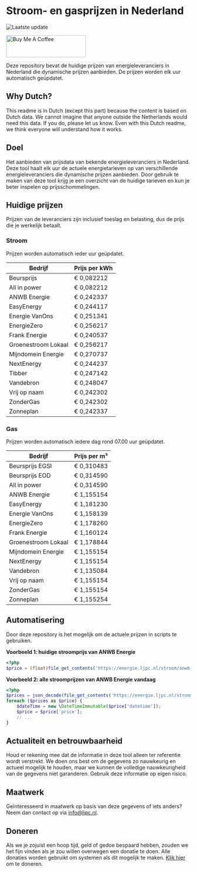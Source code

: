 # Stroom- en gasprijzen in Nederland

![Laatste update](https://img.shields.io/badge/laatste%20update-2025--10--12%2004%3A00%20CET-brightgreen)

<a href="https://www.buymeacoffee.com/Lars-" target="_blank"><img src="https://cdn.buymeacoffee.com/buttons/v2/default-orange.png" alt="Buy Me A Coffee" height="60" style="height: 60px !important;width: 217px !important;" ></a>

Deze repository bevat de huidige prijzen van energieleveranciers in Nederland die dynamische prijzen aanbieden. De prijzen worden elk uur automatisch geüpdatet.

## Why Dutch?

This readme is in Dutch (except this part) because the content is based on Dutch data. We cannot imagine that anyone outside the Netherlands would need this data. If you do, please let us know. Even with this Dutch readme, we think
everyone will understand how it works.

## Doel

Het aanbieden van prijsdata van bekende energieleveranciers in Nederland. Deze tool haalt elk uur de actuele energietarieven op van verschillende energieleveranciers die dynamische prijzen aanbieden. Door gebruik te maken van deze tool
krijg je een overzicht van de huidige tarieven en kun je beter inspelen op prijsschommelingen.

## Huidige prijzen

Prijzen van de leveranciers zijn inclusief toeslag en belasting, dus de prijs die je werkelijk betaalt.

### Stroom

Prijzen worden automatisch ieder uur geüpdatet.

 Bedrijf | Prijs per kWh 
---------|---------------
Beursprijs | € 0,082212
All in power | € 0,082212
ANWB Energie | € 0,242337
EasyEnergy | € 0,244117
Energie VanOns | € 0,251341
EnergieZero | € 0,256217
Frank Energie | € 0,240537
Groenestroom Lokaal | € 0,256217
Mijndomein Energie | € 0,270737
NextEnergy | € 0,244237
Tibber | € 0,247142
Vandebron | € 0,248047
Vrij op naam | € 0,242302
ZonderGas | € 0,242302
Zonneplan | € 0,242337


### Gas

Prijzen worden automatisch iedere dag rond 07.00 uur geüpdatet.

 Bedrijf | Prijs per m³ 
---------|--------------
Beursprijs EGSI | € 0,310483
Beursprijs EOD | € 0,314590
All in power | € 0,314590
ANWB Energie | € 1,155154
EasyEnergy | € 1,181230
Energie VanOns | € 1,158139
EnergieZero | € 1,178260
Frank Energie | € 1,160124
Groenestroom Lokaal | € 1,178844
Mijndomein Energie | € 1,155154
NextEnergy | € 1,155154
Vandebron | € 1,135084
Vrij op naam | € 1,155154
ZonderGas | € 1,155154
Zonneplan | € 1,155254


## Automatisering

Door deze repository is het mogelijk om de actuele prijzen in scripts te gebruiken.

**Voorbeeld 1: huidige stroomprijs van ANWB Energie**

```php
<?php
$price = (float)file_get_contents('https://energie.ljpc.nl/stroom/anwb-energie-nu.txt');

```

**Voorbeeld 2: alle stroomprijzen van ANWB Energie vandaag**

```php
<?php
$prices = json_decode(file_get_contents('https://energie.ljpc.nl/stroom/all-in-power-vandaag.json'),true);
foreach ($prices as $price) {
    $dateTime = new \DateTimeImmutable($price['datetime']);
    $price = $price['price'];
    // ...
}
```

## Actualiteit en betrouwbaarheid

Houd er rekening mee dat de informatie in deze tool alleen ter referentie wordt verstrekt. We doen ons best om de gegevens zo nauwkeurig en actueel mogelijk te houden, maar we kunnen de volledige nauwkeurigheid van de gegevens niet
garanderen. Gebruik deze informatie op eigen risico.

## Maatwerk

Geïnteresseerd in maatwerk op basis van deze gegevens of iets anders? Neem dan contact op
via [info@ljpc.nl](mailto:info@ljpc.nl?subject=Energie%20prijzen).

## Doneren

Als we je zojuist een hoop tijd, geld of gedoe bespaard hebben, zouden we het fijn vinden als je zou willen overwegen een
donatie te doen. Alle donaties worden gebruikt om systemen als dit mogelijk te
maken. [Klik hier](https://www.buymeacoffee.com/Lars-) om te doneren.

